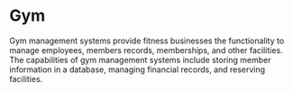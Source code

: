 # Gym
Gym management systems provide fitness businesses the functionality to manage employees, members records, memberships, and other facilities. The capabilities of gym management systems include storing member information in a database, managing financial records, and reserving facilities.

